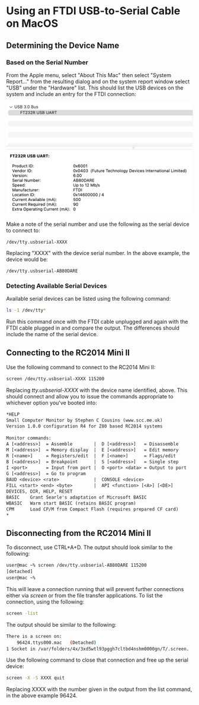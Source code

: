 # Using an FTDI USB-to-Serial Cable on MacOS

## Determining the Device Name

### Based on the Serial Number

From the Apple menu, select "About This Mac" then select "System Report..." from the resulting dialog and on the system report window select "USB" under the "Hardware" list. This should list the USB devices on the system and include an entry for the FTDI connection:

<img src="https://github.com/davewalker5/RC2014/blob/main/Images/ftdi-device-details.png" alt="FTDI Device Details" width="600">

Make a note of the serial number and use the following as the serial device to connect to:

```
/dev/tty.usbserial-XXXX
```

Replacing "XXXX" with the device serial number. In the above example, the device would be:

```
/dev/tty.usbserial-AB80DARE
```

### Detecting Available Serial Devices

Available serial devices can be listed using the following command:

```bash
ls -1 /dev/tty*
```

Run this command once with the FTDI cable unplugged and again with the FTDI cable plugged in and compare the output. The differences should include the name of the serial device.

## Connecting to the RC2014 Mini II

Use the following command to connect to the RC2014 Mini II:

```bash
screen /dev/tty.usbserial-XXXX 115200
```

Replacing _tty.usbserial-XXXX_ with the device name identified, above. This should connect and allow you to issue the commands appropriate to whichever option you've booted into:

```
*HELP
Small Computer Monitor by Stephen C Cousins (www.scc.me.uk)
Version 1.0.0 configuration R4 for Z80 based RC2014 systems

Monitor commands:
A [<address>]  = Assemble        |  D [<address>]   = Disassemble
M [<address>]  = Memory display  |  E [<address>]   = Edit memory
R [<name>]     = Registers/edit  |  F [<name>]      = Flags/edit
B [<address>]  = Breakpoint      |  S [<address>]   = Single step
I <port>       = Input from port |  O <port> <data> = Output to port
G [<address>]  = Go to program
BAUD <device> <rate>             |  CONSOLE <device>
FILL <start> <end> <byte>        |  API <function> [<A>] [<DE>]
DEVICES, DIR, HELP, RESET
BASIC    Grant Searle's adaptation of Microsoft BASIC
WBASIC   Warm start BASIC (retains BASIC program)
CPM      Load CP/M from Compact Flash (requires prepared CF card)
*
```

## Disconnecting from the RC2014 Mini II

To disconnect, use CTRL+A+D. The output should look similar to the following:

```bash
user@mac ~% screen /dev/tty.usbserial-AB80DARE 115200
[detached]
user@mac ~%
```

This will leave a connection running that will prevent further connections either via _screen_ or from the file transfer applications. To list the connection, using the following:

```bash
screen -list
```

The output should be similar to the following:

```bash
There is a screen on:
	96424.ttys000.mac	(Detached)
1 Socket in /var/folders/4x/3xd5wtl93pggh7cltbd4nshm0000gn/T/.screen.
```

Use the following command to close that connection and free up the serial device:

```bash
screen -X -S XXXX quit
```

Replacing XXXX with the number given in the output from the list command, in the above example 96424.
